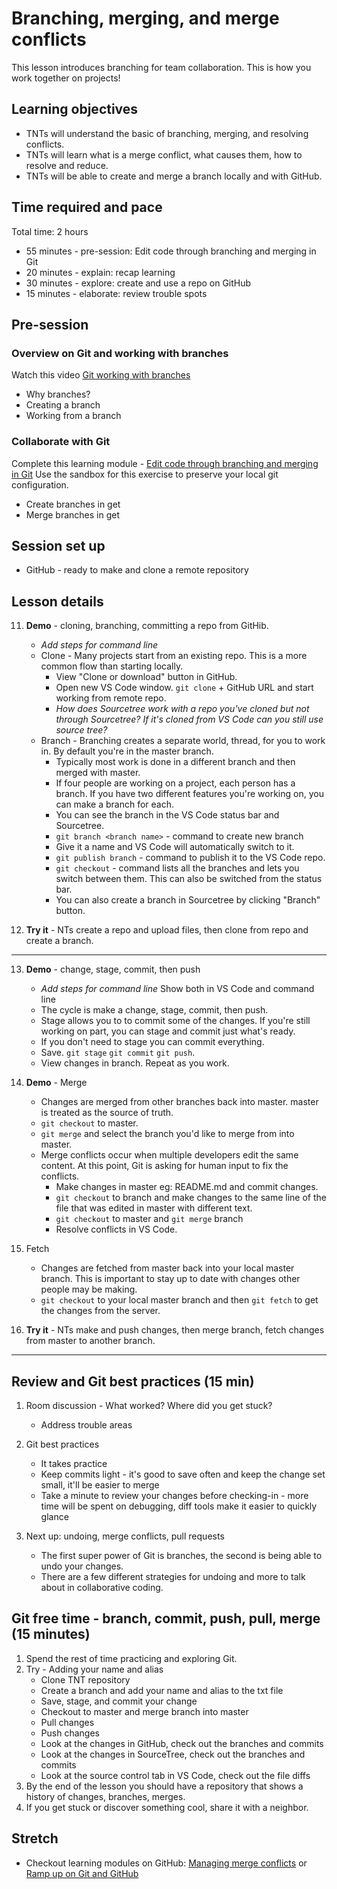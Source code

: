 # Branching, merging, and merge conflicts

This lesson introduces branching for team collaboration. This is how you work together on projects!

## Learning objectives

* TNTs will understand the basic of branching, merging, and resolving conflicts.
* TNTs will learn what is a merge conflict, what causes them, how to resolve and reduce.
* TNTs will be able to create and merge a branch locally and with GitHub.

## Time required and pace

Total time: 2 hours

* 55 minutes - pre-session: Edit code through branching and merging in Git
* 20 minutes - explain: recap learning
* 30 minutes - explore: create and use a repo on GitHub
* 15 minutes - elaborate: review trouble spots

## Pre-session

### Overview on Git and working with branches

Watch this video [Git working with branches](https://www.youtube.com/watch?v=JTE2Fn_sCZs)

* Why branches?
* Creating a branch
* Working from a branch

### Collaborate with Git

Complete this learning module - [Edit code through branching and merging in Git](https://docs.microsoft.com/en-us/learn/modules/branch-merge-git/)
Use the sandbox for this exercise to preserve your local git configuration.

* Create branches in get
* Merge branches in get

## Session set up

* GitHub - ready to make and clone a remote repository

## Lesson details

11. **Demo** - cloning, branching, committing a repo from GitHib.

     * *Add steps for command line*
     * Clone - Many projects start from an existing repo. This is a more common flow than starting locally.
       * View "Clone or download" button in GitHub.
       * Open new VS Code window. `git clone` + GitHub URL and start working from remote repo.
       * *How does Sourcetree work with a repo you've cloned but not through Sourcetree? If it's cloned from VS Code can you still use source tree?*
     * Branch - Branching creates a separate world, thread, for you to work in. By default you're in the master branch. 
       * Typically most work is done in a different branch and then merged with master.
       * If four people are working on a project, each person has a branch. If you have two different features you're working on, you can make a branch for each.
       * You can see the branch in the VS Code status bar and Sourcetree.
       * `git branch <branch name>` - command to create new branch
       * Give it a name and VS Code will automatically switch to it.
       * `git publish branch` - command to publish it to the VS Code repo.
       * `git checkout` - command lists all the branches and lets you switch between them. This can also be switched from the status bar.
       * You can also create a branch in Sourcetree by clicking "Branch" button.

12. **Try it** - NTs create a repo and upload files, then clone from repo and create a branch.
---

13. **Demo** - change, stage, commit, then push

     * *Add steps for command line* Show both in VS Code and command line
     * The cycle is make a change, stage, commit, then push.
     * Stage allows you to to commit some of the changes. If you're still working on part, you can stage and commit just what's ready.
     * If you don't need to stage you can commit everything.
     * Save. `git stage` `git commit` `git push`. 
     * View changes in branch. Repeat as you work.
  
14. **Demo** - Merge 

     * Changes are merged from other branches back into master. master is treated as the source of truth. 
     * `git checkout` to master. 
     * `git merge` and select the branch you'd like to merge from into master.
     * Merge conflicts occur when multiple developers edit the same content. At this point, Git is asking for human input to fix the conflicts.
       *  Make changes in master eg: README.md and commit changes.
       * `git checkout` to branch and make changes to the same line of the file that was edited in master with different text.
       * `git checkout` to master and `git merge` branch
       * Resolve conflicts in VS Code.

15. Fetch

     * Changes are fetched from master back into your local master branch. This is important to stay up to date with changes other people may be making.
     * `git checkout` to your local master branch and then `git fetch` to get the changes from the server.

16. **Try it** - NTs make and push changes, then merge branch, fetch changes from master to another branch.

---
## Review and Git best practices (15 min)

1. Room discussion - What worked? Where did you get stuck?
     * Address trouble areas

2. Git best practices
     * It takes practice
     * Keep commits light - it's good to save often and keep the change set small, it'll be easier to merge
     * Take a minute to review your changes before checking-in - more time will be spent on debugging, diff tools make it easier to quickly glance

3. Next up: undoing, merge conflicts, pull requests
     * The first super power of Git is branches, the second is being able to undo your changes.
     * There are a few different strategies for undoing and more to talk about in collaborative coding.

## Git free time - branch, commit, push, pull, merge (15 minutes)

1. Spend the rest of time practicing and exploring Git.
2. Try - Adding your name and alias
     * Clone TNT repository 
     * Create a branch and add your name and alias to the txt file
     * Save, stage, and commit your change
     * Checkout to master and merge branch into master
     * Pull changes
     * Push changes
     * Look at the changes in GitHub, check out the branches and commits
     * Look at the changes in SourceTree, check out the branches and commits
     * Look at the source control tab in VS Code, check out the file diffs
3. By the end of the lesson you should have a repository that shows a history of changes, branches, merges.
4. If you get stuck or discover something cool, share it with a neighbor.

## Stretch

* Checkout learning modules on GitHub: [Managing merge conflicts](https://lab.github.com/githubtraining/managing-merge-conflicts) or [Ramp up on Git and GitHub](https://lab.github.com/githubtraining/paths/ramp-up-on-git-and-github)
